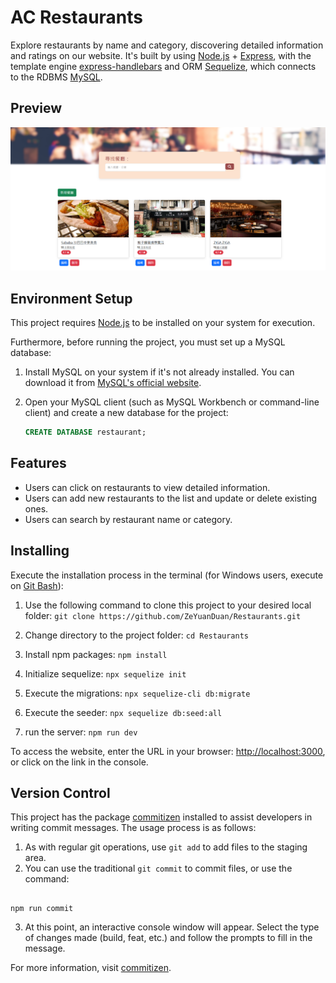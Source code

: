 # AC Restaurants

Explore restaurants by name and category, discovering detailed information and ratings on our website. It's built by using [Node.js](https://nodejs.org/en) + [Express](https://www.npmjs.com/package/express), with the template engine [express-handlebars](https://www.npmjs.com/package/express-handlebars) and ORM [Sequelize](https://www.npmjs.com/package/sequelize), which connects to the RDBMS [MySQL](https://www.mysql.com/).

## Preview

![website preview](./image/website-repview-CRUD.png)

## Environment Setup

This project requires [Node.js](https://nodejs.org/en) to be installed on your system for execution.

Furthermore, before running the project, you must set up a MySQL database:

1. Install MySQL on your system if it's not already installed. You can download it from [MySQL's official website](https://www.mysql.com/downloads/).

2. Open your MySQL client (such as MySQL Workbench or command-line client) and create a new database for the project:
   ```sql
   CREATE DATABASE restaurant;
   ```

## Features

- Users can click on restaurants to view detailed information.
- Users can add new restaurants to the list and update or delete existing ones.
- Users can search by restaurant name or category.

## Installing

Execute the installation process in the terminal (for Windows users, execute on [Git Bash](https://gitforwindows.org/)):

1. Use the following command to clone this project to your desired local folder: `git clone https://github.com/ZeYuanDuan/Restaurants.git`

2. Change directory to the project folder: `cd Restaurants`

3. Install npm packages: `npm install`

4. Initialize sequelize: `npx sequelize init`

5. Execute the migrations: `npx sequelize-cli db:migrate`

6. Execute the seeder: `npx sequelize db:seed:all`

7. run the server: `npm run dev`

To access the website, enter the URL in your browser: [http://localhost:3000](http://localhost:3000), or click on the link in the console.

## Version Control

This project has the package [commitizen](https://www.npmjs.com/package/commitizen) installed to assist developers in writing commit messages. The usage process is as follows:

1. As with regular git operations, use `git add` to add files to the staging area.
2. You can use the traditional `git commit` to commit files, or use the command:

```

npm run commit

```

3. At this point, an interactive console window will appear. Select the type of changes made (build, feat, etc.) and follow the prompts to fill in the message.

For more information, visit [commitizen](https://www.npmjs.com/package/commitizen).

```

```
